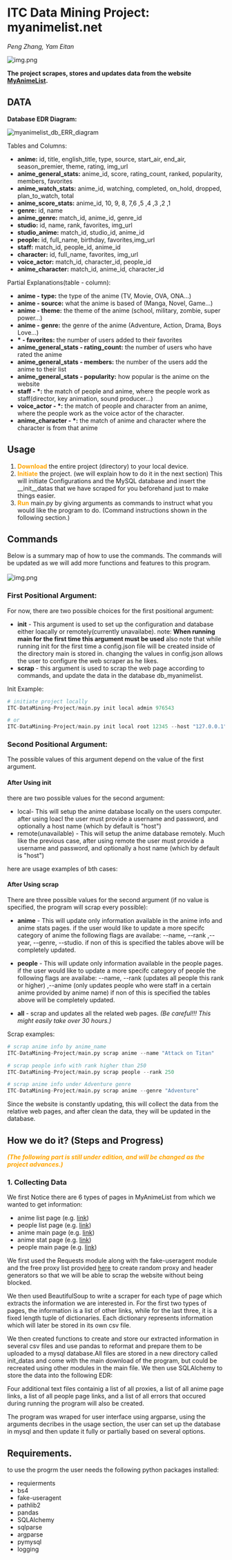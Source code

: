 # ITC Data Mining Project: myanimelist.net

*Peng Zhang, Yam Eitan*

![img.png](_init_datas_/img.png)

**The project scrapes, stores and updates data from the website [MyAnimeList](https://www.myanimelist.net).**


## DATA

**Database EDR Diagram:**

![myanimelist_db_ERR_diagram](_init_datas_/img2.png)

Tables and Columns:

- **anime:** id, title, english_title, type, source, start_air, end_air, season_premier, theme, rating, img_url
- **anime_general_stats:** anime_id, score, rating_count, ranked, popularity, members, favorites
- **anime_watch_stats:** anime_id, watching, completed, on_hold, dropped, plan_to_watch, total
- **anime_score_stats:** anime_id, 10, 9, 8, 7,6 ,5 ,4 ,3 ,2 ,1
- **genre:** id, name
- **anime_genre:** match_id, anime_id, genre_id
- **studio:** id, name, rank, favorites, img_url
- **studio_anime:** match_id, studio_id, anime_id
- **people:** id, full_name, birthday, favorites,img_url
- **staff:** match_id, people_id, anime_id
- **character:** id, full_name, favorites, img_url
- **voice_actor:** match_id, character_id, people_id
- **anime_character:** match_id, anime_id, character_id

Partial Explanations(table - column):

- **anime - type:** the type of the anime (TV, Movie, OVA, ONA...)
- **anime - source:** what the anime is based of (Manga, Novel, Game...)
- **anime - theme:** the theme of the anime (school, military, zombie, super power...)
- **anime - genre:** the genre of the anime (Adventure, Action, Drama, Boys Love...)
- **\* - favorites:** the number of users added to their favorites
- **anime_general_stats - rating_count:** the number of users who have rated the anime
- **anime_general_stats - members:** the number of the users add the anime to their list
- **anime_general_stats - popularity:** how popular is the anime on the website
- **staff - \*:** the match of people and anime, where the people work as staff(director, key animation, sound
  producer...)
- **voice_actor - \*:** the match of people and character from an anime, where the people work as the voice actor of the
  character.
- **anime_character - \*:** the match of anime and character where the character is from that anime

## Usage

1. <b style="color: orange;">Download</b> the entire project (directory) to your local device.
2. <b style="color: orange;">Initiate</b> the project. (we will explain how to do it in the next section) This will
   initiate Configurations and the MySQL database and insert the __init__datas that we have scraped for you beforehand
   just to make things easier.
3. <b style="color: orange;">Run</b> main.py by giving arguments as commands to instruct what you would like the program
   to do. (Command instructions shown in the following section.)

## Commands

Below is a summary map of how to use the commands. The commands will be updated as we will add more functions and
features to this program.\
\
![img.png](_init_datas_/img.png)

### First Positional Argument:

For now, there are two possible choices for the first positional argument:

- **init** - This argument is used to set up the configuration and database either loacally or remotely(currently
  unavailabe). note: **When running main for the first time this argument must be used** also note that while running
  init for the first time a config.json file will be created inside of the directory main is stored in. changing the
  values in config.json allows the user to configure the web scraper as he likes.
- **scrap** - this argument is used to scrap the web page according to commands, and update the data in the database
  db_myanimelist.

Init Example:

 ```python
# initiate project locally 
ITC-DataMining-Project/main.py init local admin 976543

# or
ITC-DataMining-Project/main.py init local root 12345 --host "127.0.0.1" --port 1234
```

### Second Positional Argument:

The possible values of this argument depend on the value of the first argument.

#### After Using init

there are two possible values for the second argument:

- local- This will setup the anime database locally on the users computer. after using loacl the user must provide a
  username and password, and optionally a host name (which by default is "host")
- remote(unavailable) - This will setup the anime database remotely. Much like the previous case, after using remote the
  user must provide a username and password, and optionally a host name (which by default is "host")

here are usage examples of bth cases:

#### After Using scrap

There are three possible values for the second argument (if no value is specified, the program will scrap every
possible):

- **anime** - This will update only information available in the anime info and anime stats pages. if the user would
  like to update a more specifc category of anime the following flags are availabe: --name, --rank ,--year, --genre,
  --studio. if non of this is specified the tables above will be completely updated.
- **people** - This will update only information available in the people pages. if the user would like to update a more
  specifc category of people the following flags are availabe: --name, --rank (updates all people this rank or higher)
  ,--anime (only updates people who were staff in a certain anime provided by anime name) if non of this is specified
  the tables above will be completely updated.

- **all** - scrap and updates all the related web pages. _(Be careful!!! This might easily take over 30 hours.)_

Scrap examples:

 ```python
# scrap anime info by anime_name  
ITC-DataMining-Project/main.py scrap anime --name "Attack on Titan"

# scrap people info with rank higher than 250
ITC-DataMining-Project/main.py scrap people --rank 250

# scrap anime info under Adventure genre
ITC-DataMining-Project/main.py scrap anime --genre "Adventure"
```

Since the website is constantly updating, this will collect the data from the relative web pages, and after clean the
data, they will be updated in the database.

## How we do it? (Steps and Progress)

<b style="color: orange;">_(The following part is still under edition, and will be changed as the project
advances.)_ </b>

### 1. Collecting Data

We first Notice there are 6 types of pages in MyAnimeList from which we wanted to get information:

- anime list page (e.g. [link](https://myanimelist.net/topanime.php))
- people list page (e.g. [link](https://myanimelist.net/people.php))
- anime main page (e.g. [link](https://myanimelist.net/anime/43608/Kaguya-sama_wa_Kokurasetai__Ultra_Romantic))
- anime stat page (e.g. [link](https://myanimelist.net/anime/43608/Kaguya-sama_wa_Kokurasetai__Ultra_Romantic/stats))
- people main page (e.g. [link](https://myanimelist.net/people/118/Hiroshi_Kamiya))

We first used the Requests module along with the fake-useragent module and the free proxy list
provided [here](https://www.sslproxies.org/) to create random proxy and header generators so that we will be able to
scrap the website without being blocked.

We then used BeautifulSoup to write a scraper for each type of page which extracts the information we are interested in.
For the first two types of pages, the information is a list of other links, while for the last three, it is a fixed
length tuple of dictionaries. Each dictionary represents information which will later be stored in its own csv file.

We then created functions to create and store our extracted information in several csv files and use pandas to reformat
and prepare them to be uploaded to a mysql database.All files are stored in a new directory called init_datas and come
with the main download of the program, but could be recreated using other modules in the main file. We then use
SQLAlchemy to store the data into the following EDR:

Four additional text files containig a list of all proxies, a list of all anime page links, a list of all people page
links, and a list of all errors that occured during running the program will also be created.

The program was wraped for user interface using argparse, using the arguments decribes in the usage section, the user
can set up the database in mysql and then update it fully or partially based on several options.

## Requirements.

to use the progrm the user needs the following python packages installed:

- requierments
- bs4
- fake-useragent
- pathlib2
- pandas
- SQLAlchemy
- sqlparse
- argparse
- pymysql
- logging